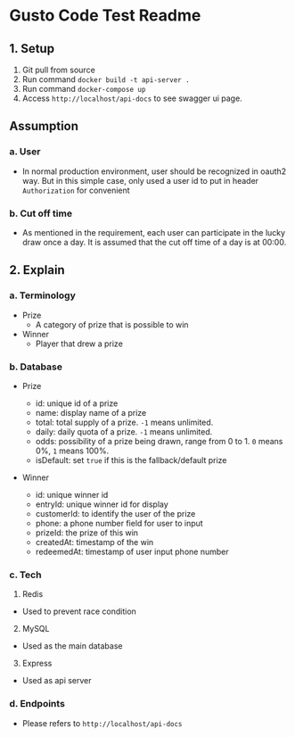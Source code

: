# Gusto Code Test Readme

## 1. Setup
1. Git pull from source
2. Run command `docker build -t api-server .`
3. Run command `docker-compose up`
4. Access `http://localhost/api-docs` to see swagger ui page.

## Assumption
### a. User
- In normal production environment, user should be recognized in oauth2 way. But in this simple case, only used a user id to put in header `Authorization` for convenient
### b. Cut off time
- As mentioned in the requirement, each user can participate in the lucky draw once a day. It is assumed that the cut off time of a day is at 00:00.

## 2. Explain
### a. Terminology
- Prize
  - A category of prize that is possible to win
- Winner
  - Player that drew a prize

### b. Database
- Prize
  - id: unique id of a prize
  - name: display name of a prize
  - total: total supply of a prize. `-1` means unlimited.
  - daily: daily quota of a prize. `-1` means unlimited.
  - odds: possibility of a prize being drawn, range from 0 to 1. `0` means 0%, `1` means 100%.
  - isDefault: set `true` if this is the fallback/default prize

- Winner
  - id: unique winner id
  - entryId: unique winner id for display
  - customerId: to identify the user of the prize
  - phone: a phone number field for user to input
  - prizeId: the prize of this win
  - createdAt: timestamp of the win
  - redeemedAt: timestamp of user input phone number

### c. Tech
1. Redis
- Used to prevent race condition
2. MySQL
- Used as the main database
3. Express
- Used as api server

### d. Endpoints
- Please refers to `http://localhost/api-docs`